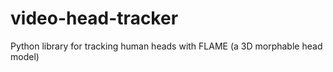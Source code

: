 # video-head-tracker
Python library for tracking human heads with FLAME (a 3D morphable head model)
